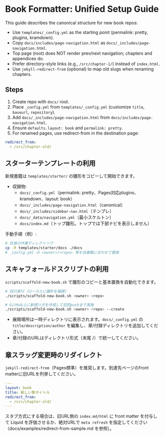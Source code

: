 # Book Formatter: Unified Setup Guide

This guide describes the canonical structure for new book repos:

- Use `templates/_config.yml` as the starting point (permalink: pretty, plugins, kramdown).
- Copy `docs/includes/page-navigation.html` as `docs/_includes/page-navigation.html`.
- Top page (root) does NOT render prev/next navigation; chapters and appendices do.
- Prefer directory-style links (e.g., `/src/chapter-1/`) instead of `index.html`.
- Use `jekyll-redirect-from` (optional) to map old slugs when renaming chapters.

## Steps
1. Create repo with `docs/` root.
2. Place `_config.yml` from `templates/_config.yml` (customize `title`, `baseurl`, `repository`).
3. Add `docs/_includes/page-navigation.html` from `docs/includes/page-navigation.html`.
4. Ensure `defaults.layout: book` and `permalink: pretty`.
5. For renamed pages, use redirect-from in the destination page:

```yaml
redirect_from:
  - /src/chapter-old/
```


## スターターテンプレートの利用

新規書籍は `templates/starter/` の雛形をコピーして開始できます。

- 収録物:
  - `docs/_config.yml`（permalink: pretty、Pages対応plugins、kramdown、layout: book）
  - `docs/_includes/page-navigation.html`（canonical）
  - `docs/_includes/sidebar-nav.html`（テンプレ）
  - `docs/_data/navigation.yml`（最小スケルトン）
  - `docs/index.md`（トップ雛形。トップでは下部ナビを表示しません）

手動手順（例）:

```bash
# 任意の作業ディレクトリで
cp -R templates/starter/docs ./docs
# _config.yml の <owner>/<repo> 等を自書籍に合わせて置換
```

## スキャフォールドスクリプトの利用

`scripts/scaffold-new-book.sh` で雛形のコピーと基本置換を自動化できます。

```bash
# 試行実行（ローカルに雛形を展開）
./scripts/scaffold-new-book.sh <owner> <repo>

# GitHub上に新規リポを作成して初回pushまで実施
./scripts/scaffold-new-book.sh <owner> <repo> --create
```

- 展開場所は一時ディレクトリに表示されます。`docs/_config.yml` の `title/description/author` を編集し、章/付録ディレクトリを追加してください。
- 章/付録のURLはディレクトリ形式（末尾 /）で統一してください。

## 章スラッグ変更時のリダイレクト

`jekyll-redirect-from`（Pages標準）を推奨します。到達先ページのfront matterに旧URLを列挙してください。

```yaml
---
layout: book
title: 新しい章タイトル
redirect_from:
  - /src/chapter-old/
---
```

スタブ方式にする場合は、旧URL側の `index.md/html` に front matter を付与して Liquid を評価させるか、絶対URLで `meta refresh` を指定してください（docs/examples/redirect-from-sample.md を参照）。
